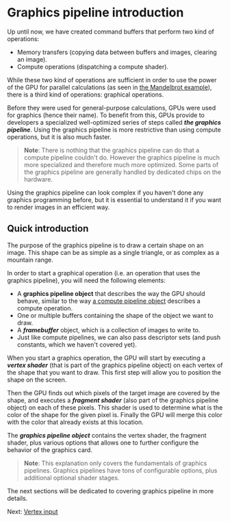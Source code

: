 # Graphics pipeline introduction

Up until now, we have created command buffers that perform two kind of operations:

- Memory transfers (copying data between buffers and images, clearing an image).
- Compute operations (dispatching a compute shader).

While these two kind of operations are sufficient in order to use the power of the GPU for
parallel calculations (as seen in [the Mandelbrot example](../images/mandelbrot.html)), there is a third
kind of operations: graphical operations.

Before they were used for general-purpose calculations, GPUs were used for graphics (hence their
name). To benefit from this, GPUs provide to developers a specialized well-optimized series of 
steps called ***the graphics pipeline***. Using the graphics pipeline is more restrictive than 
using compute operations, but it is also much faster.

> **Note**: There is nothing that the graphics pipeline can do that a compute pipeline couldn't do.
> However the graphics pipeline is much more specialized and therefore much more optimized. Some
> parts of the graphics pipeline are generally handled by dedicated chips on the hardware.

Using the graphics pipeline can look complex if you haven't done any graphics programming before,
but it is essential to understand it if you want to render images in an efficient way.

## Quick introduction

The purpose of the graphics pipeline is to draw a certain shape on an image. This shape can be as
simple as a single triangle, or as complex as a mountain range.

In order to start a graphical operation (i.e. an operation that uses the graphics pipeline), you
will need the following elements:

- A **graphics pipeline object** that describes the way the GPU should behave, similar to the
  way [a compute pipeline object](../compute_pipeline/compute_pipeline.html) describes a compute operation.
- One or multiple buffers containing the shape of the object we want to draw.
- A ***framebuffer*** object, which is a collection of images to write to.
- Just like compute pipelines, we can also pass descriptor sets (and push constants, which we
  haven't covered yet).

When you start a graphics operation, the GPU will start by executing a ***vertex shader*** (that
is part of the graphics pipeline object) on each vertex of the shape that you want to draw. This
first step will allow you to position the shape on the screen.

Then the GPU finds out which pixels of the target image are covered by the shape, and executes a
***fragment shader*** (also part of the graphics pipeline object) on each of these pixels. This
shader is used to determine what is the color of the shape for the given pixel is. Finally the
GPU will merge this color with the color that already exists at this location.

The ***graphics pipeline object*** contains the vertex shader, the fragment shader, plus various
options that allows one to further configure the behavior of the graphics card.

> **Note**: This explanation only covers the fundamentals of graphics pipelines. Graphics pipelines
> have tons of configurable options, plus additional optional shader stages.

The next sections will be dedicated to covering graphics pipeline in more details.

Next: [Vertex input](vertex_shader.html)
